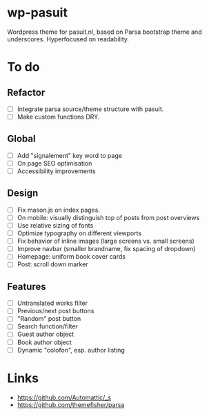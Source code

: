 # wp-pasuit

Wordpress theme for pasuit.nl, based on Parsa bootstrap theme and
underscores. Hyperfocused on readability.

# To do

## Refactor

- [ ] Integrate parsa source/theme structure with pasuit.
- [ ] Make custom functions DRY.

## Global

- [ ] Add "signalement" key word to page
- [ ] On page SEO optimisation
- [ ] Accessibility improvements

## Design

- [ ] Fix mason.js on index pages.
- [ ] On mobile: visually distinguish top of posts from post overviews
- [ ] Use relative sizing of fonts
- [ ] Optimize typography on different viewports
- [ ] Fix behavior of inline images (large screens vs. small screens)
- [ ] Improve navbar (smaller brandname, fix spacing of dropdown)
- [ ] Homepage: uniform book cover cards
- [ ] Post: scroll down marker

## Features

- [ ] Untranslated works filter
- [ ] Previous/next post buttons
- [ ] "Random" post button
- [ ] Search function/filter
- [ ] Guest author object
- [ ] Book author object
- [ ] Dynamic "colofon", esp. author listing

# Links

- https://github.com/Automattic/_s
- https://github.com/themefisher/parsa


